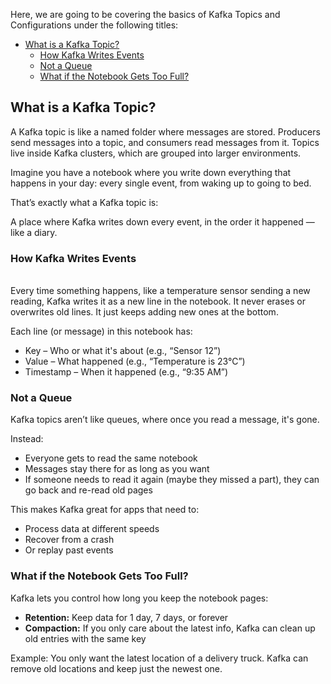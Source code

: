Here, we are going to be covering the basics of Kafka Topics and Configurations under the following titles:

- [What is a Kafka Topic?](https://github.com/coredataengineers/CDE-BOOTCAMP/edit/main/12_apache_kafka/03-Kafka-topic-and-configurations/README.md##What-is-a-Kafka-Topic?)
  - [How Kafka Writes Events](https://github.com/coredataengineers/CDE-BOOTCAMP/edit/main/12_apache_kafka/03-Kafka-topic-and-configurations/README.md###How-Kafka-Writes-Events)
  - [Not a Queue](https://github.com/coredataengineers/CDE-BOOTCAMP/edit/main/12_apache_kafka/03-Kafka-topic-and-configurations/README.md###Not-a-Queue)
  - [What if the Notebook Gets Too Full?](https://github.com/coredataengineers/CDE-BOOTCAMP/edit/main/12_apache_kafka/03-Kafka-topic-and-configurations/README.md###What-if-the-Notebook-Gets-Too-Full?)


## What is a Kafka Topic?

A Kafka topic is like a named folder where messages are stored.
Producers send messages into a topic, and consumers read messages from it.
Topics live inside Kafka clusters, which are grouped into larger environments.

Imagine you have a notebook where you write down everything that happens in your day: every single event, from waking up to going to bed.

That’s exactly what a Kafka topic is:

A place where Kafka writes down every event, in the order it happened — like a diary.

### How Kafka Writes Events

<br> Every time something happens, like a temperature sensor sending a new reading, Kafka writes it as a new line in the notebook.
It never erases or overwrites old lines. It just keeps adding new ones at the bottom.


Each line (or message) in this notebook has:

* Key – Who or what it's about (e.g., “Sensor 12”)
* Value – What happened (e.g., “Temperature is 23°C”)
* Timestamp – When it happened (e.g., “9:35 AM”)

### Not a Queue
Kafka topics aren’t like queues, where once you read a message, it's gone.

Instead:

* Everyone gets to read the same notebook
* Messages stay there for as long as you want
* If someone needs to read it again (maybe they missed a part), they can go back and re-read old pages

This makes Kafka great for apps that need to:

* Process data at different speeds
* Recover from a crash
* Or replay past events

### What if the Notebook Gets Too Full?
Kafka lets you control how long you keep the notebook pages:

* **Retention:** Keep data for 1 day, 7 days, or forever
* **Compaction:** If you only care about the latest info, Kafka can clean up old entries with the same key

Example: You only want the latest location of a delivery truck. Kafka can remove old locations and keep just the newest one.
